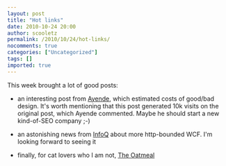 ```yaml
---
layout: post
title: "Hot links"
date: 2010-10-24 20:00
author: scooletz
permalink: /2010/10/24/hot-links/
nocomments: true
categories: ["Uncategorized"]
tags: []
imported: true
---
```


This week brought a lot of good posts:

* an interesting post from [Ayende](http://ayende.com/Blog/archive/2010/10/22/you-saved-5-cents-and-your-code-is-not-readable.aspx "http://ayende.com/Blog/archive/2010/10/22/you-saved-5-cents-and-your-code-is-not-readable.aspx"), which estimated costs of good/bad design. It's worth mentioning that this post generated 10k visits on the original post, which Ayende commented. Maybe he should start a new kind-of-SEO company ;-)
* an astonishing news from [InfoQ](http://www.infoq.com/news/2010/10/WCF-REST "http://www.infoq.com/news/2010/10/WCF-REST") about more http-bounded WCF. I'm looking forward to seeing it

* finally, for cat lovers who I am not, [The Oatmeal](http://theoatmeal.com/comics/kitty_pet "http://theoatmeal.com/comics/kitty_pet")
